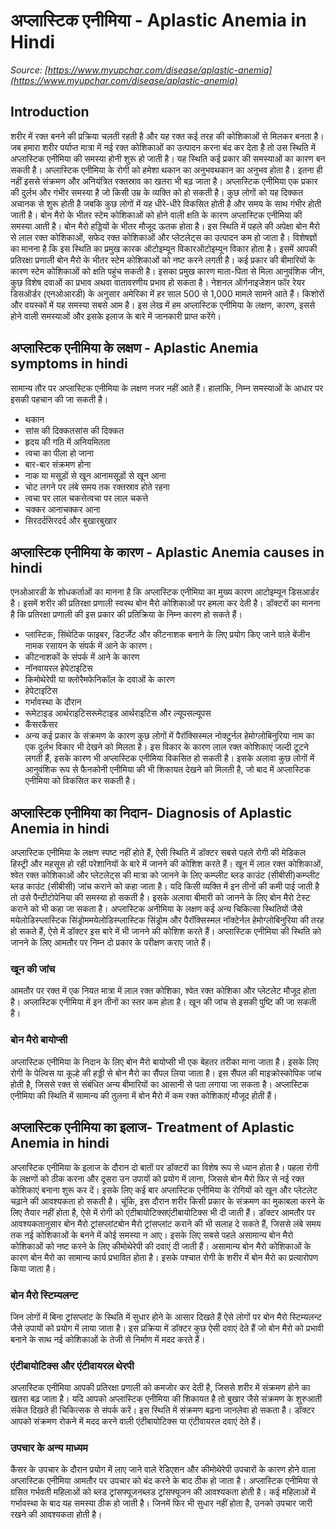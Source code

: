 # अप्लास्टिक एनीमिया - Aplastic Anemia in Hindi
_Source: [https://www.myupchar.com/disease/aplastic-anemia](https://www.myupchar.com/disease/aplastic-anemia)_

## Introduction
शरीर में रक्त बनने की प्रक्रिया चलती रहती है और यह रक्त कई तरह की कोशिकाओं से मिलकर बनता है। जब हमारा शरीर पर्याप्त मात्रा में नई रक्त कोशिकाओं का उत्पादन करना बंद कर देता है तो उस स्थिति में अप्लास्टिक एनीमिया की समस्या होनी शुरू हो जाती है। यह स्थिति कई प्रकार की समस्याओं का कारण बन सकती है। अप्लास्टिक एनीमिया के रोगी को हमेशा थकान का अनुभवथकान का अनुभव होता है। इतना ही नहीं इससे संक्रमण और अनियंत्रित रक्तस्राव का खतरा भी बढ़ जाता है। अप्लास्टिक एनीमिया एक प्रकार की दुर्लभ और गंभीर समस्या है जो किसी उम्र के व्यक्ति को हो सकती है। कुछ लोगों को यह दिक्कत अचानक से शुरू होती है जबकि कुछ लोगों में यह धीरे-धीरे विकसित होती है और समय के साथ गंभीर होती जाती है।
बोन मैरो के भीतर स्टेम कोशिकाओं को होने वाली क्षति के कारण अप्लास्टिक एनीमिया की समस्या आती है। बोन मैरो हड्डियों के भीतर मौजूद ऊतक होता है। इस स्थिति में पहले की अपेक्षा बोन मैरो से लाल रक्त कोशिकाओं, सफेद रक्त कोशिकाओं और प्लेटलेट्स का उत्पादन कम हो जाता है। विशेषज्ञों का मानना है कि इस स्थिति का प्रमुख कारक ऑटोइम्यून विकारऑटोइम्यून विकार होता है। इसमें आपकी प्रतिरक्षा प्रणाली बोन मैरो के भीतर स्टेम कोशिकाओं को नष्ट करने लगती है। कई प्रकार की बीमारियों के कारण स्टेम कोशिकाओं को क्षति पहुंच सकती है। इसका प्रमुख कारण माता-पिता से मिला आनुवंशिक जीन, कुछ विशेष दवाओं का प्रभाव अथवा वातावरणीय प्रभाव हो सकता है। नेशनल ऑर्गनाइजेशन फॉर रेयर डिसऑर्डर (एनओआरडी) के अनुसार अमेरिका में हर साल 500 से 1,000 मामले सामने आते हैं। किशोरों और वयस्कों में यह समस्या सबसे आम है।
इस लेख में हम अप्लास्टिक एनीमिया के लक्षण, कारण, इससे होने वाली समस्याओं और इसके इलाज के बारे में जानकारी प्राप्त करेंगे।

## अप्लास्टिक एनीमिया के लक्षण - Aplastic Anemia symptoms in hindi
सामान्य तौर पर अप्लास्टिक एनीमिया के लक्षण नजर नहीं आते हैं। हालांकि, निम्न समस्याओं के आधार पर इसकी पहचान की जा सकती है।
- थकान
- सांस की दिक्कतसांस की दिक्कत
- हृदय की गति में अनियमितता
- त्वचा का पीला हो जाना
- बार-बार संक्रमण होना
- नाक या मसूड़ों से खून आनामसूड़ों से खून आना
- चोट लगने पर लंबे समय तक रक्तस्राव होते रहना
- त्वचा पर लाल चकत्तेत्वचा पर लाल चकत्ते
- चक्कर आनाचक्कर आना
- सिरदर्दसिरदर्द और बुखारबुखार

## अप्लास्टिक एनीमिया के कारण - Aplastic Anemia causes in hindi
एनओआरडी के शोधकर्ताओं का मानना है कि अप्लास्टिक एनीमिया का मुख्य कारण आटोइम्यून डिसआर्डर है। इसमें शरीर की प्रतिरक्षा प्रणाली स्वस्थ बोन मैरो कोशिकाओं पर हमला कर देती है। डॉक्टरों का मानना है कि प्रतिरक्षा प्रणाली की इस प्रकार की प्रतिक्रिया के निम्न कारण हो सकते हैं।
- प्लास्टिक, सिंथेटिक फाइबर, डिटर्जेंट और कीटनाशक बनाने के लिए प्रयोग किए जाने वाले बेंजीन नामक रसायन के संपर्क में आने के कारण।
- कीटनाशकों के संपर्क में आने के कारण
- नॉनवायरल हेपेटाइटिस
- किमोथेरेपी या क्लोरैमफेनिकॉल के दवाओं के कारण
- हेपेटाइटिस
- गर्भावस्था के दौरान
- रूमेटाइड आर्थराइटिसरूमेटाइड आर्थराइटिस और ल्यूपसल्यूपस
- कैंसरकैंसर
- अन्य कई प्रकार के संक्रमण के कारण
कुछ लोगों में पैरॉक्सिस्मल नोक्टुर्नल हेमोग्लोबिनुरिया नाम का एक दुर्लभ विकार भी देखने को मिलता है। इस विकार के कारण लाल रक्त कोशिकाएं जल्दी टूटने लगती हैं, इसके कारण भी अप्लास्टिक एनीमिया विकसित हो सकती है। इसके अलावा कुछ लोगों में आनुवंशिक रूप से फैनकोनी एनीमिया की भी शिकायत देखने को मिलती है, जो बाद में अप्लास्टिक एनीमिया को विकसित कर सकती है।

## अप्लास्टिक एनीमिया का निदान- Diagnosis of Aplastic Anemia in hindi
अप्लास्टिक एनीमिया के लक्षण स्पष्ट नहीं होते हैं, ऐसी स्थिति में डॉक्टर सबसे पहले रोगी की मेडिकल हिस्ट्री और महसूस हो रही परेशानियों के बारे में जानने की कोशिश करते हैं। खून में लाल रक्त कोशिकाओं, श्वेत रक्त कोशिकाओं और प्लेटलेट्स की मात्रा को जानने के लिए कम्प्लीट ब्लड काउंट (सीबीसी)कम्प्लीट ब्लड काउंट (सीबीसी) जांच कराने को कहा जाता है। यदि किसी व्यक्ति में इन तीनों की कमी पाई जाती है तो उसे पैन्टीटोपेनिया की समस्या हो सकती है। इसके अलावा बीमारी को जानने के लिए बोन मैरो टेस्ट कराने को भी कहा जा सकता है।
अप्लास्टिक अनीमिया के लक्षण कई अन्य चिकित्सा स्थितियों जैसे मयेलोडिस्प्लास्टिक सिंड्रोममयेलोडिस्प्लास्टिक सिंड्रोम और पैरॉक्सिस्मल नॉक्टेर्नल हेमोग्लोबिनुरिया की तरह हो सकते हैं, ऐसे में डॉक्टर इस बारे में भी जानने की कोशिश करते हैं। अप्लास्टिक एनीमिया की स्थिति को जानने के लिए आमतौर पर निम्न दो प्रकार के परीक्षण कराए जाते हैं।
### खून की जांच
आमतौर पर रक्त में एक नियत मात्रा में लाल रक्त कोशिका, श्वेत रक्त कोशिका और प्लेटलेट मौजूद होता है। अप्लास्टिक एनीमिया में इन तीनों का स्तर कम होता है। खून की जांच से इसकी पुष्टि की जा सकती है।
### बोन मैरो बायोप्सी
अप्लास्टिक एनीमिया के निदान के लिए बोन मैरो बायोप्सी भी एक बेहतर तरीका माना जाता है। इसके लिए रोगी के पेल्विस या कूल्हे की हड्डी से बोन मैरो का सैंपल लिया जाता है। इस सैंपल की माइक्रोस्कोपिक जांच होती है, जिससे रक्त से संबंधित अन्य बीमारियों का आसानी से पता लगाया जा सकता है। अप्लास्टिक एनीमिया की स्थिति में सामान्य की तुलना में बोन मैरो में कम रक्त कोशिकाएं मौजूद होती हैं।

## अप्लास्टिक एनीमिया का इलाज- Treatment of Aplastic Anemia in hindi
अप्लास्टिक एनीमिया के इलाज के दौरान दो बातों पर डॉक्टरों का विशेष रूप से ध्यान होता है। पहला रोगी के लक्षणों को ठीक करना और दूसरा उन उपायों को प्रयोग में लाना, जिससे बोन मैरो फिर से नई रक्त कोशिकाएं बनाना शुरू कर दें। इसके लिए कई बार अप्लास्टिक एनीमिया के रोगियों को खून और प्लेटलेट चढ़ाने की आवश्यकता हो सकती है। चूंकि, इस दौरान शरीर किसी प्रकार के संक्रमण का मुकाबला करने के लिए तैयार नहीं होता है, ऐसे में रोगी को एंटीबायोटिक्सएंटीबायोटिक्स भी दी जाती हैं।
डॉक्टर आमतौर पर आवश्यकतानुसार बोन मैरो ट्रांसप्लांटबोन मैरो ट्रांसप्लांट कराने की भी सलाह दे सकते हैं, जिससे लंबे समय तक नई कोशिकाओं के बनने में कोई समस्या न आए। इसके लिए सबसे पहले असामान्य बोन मैरो कोशिकाओं को नष्ट करने के लिए कीमोथेरेपी की दवाएं दी जाती हैं। असामान्य बोन मैरो कोशिकाओं के कारण बोन मैरो का सामान्य कार्य प्रभावित होता है। इसके पश्चात रोगी के शरीर में बोन मैरो का प्रत्यारोपण किया जाता है।
### बोन मैरो स्टिम्यलन्ट
जिन लोगों में बिना ट्रांसप्लांट के स्थिति में सुधार होने के आसार दिखते हैं ऐसे लोगों पर बोन मैरो स्टिम्यलन्ट जैसे उपायों को प्रयोग में लाया जाता है। इस प्रक्रिया में डॉक्टर कुछ ऐसी दवाएं देते हैं जो बोन मैरो को प्रभावी बनाने के साथ नई कोशिकाओं के तेजी से निर्माण में मदद करते हैं।
### एंटीबायोटिक्स और एंटीवायरल थेरपी
अप्लास्टिक एनीमिया आपकी प्रतिरक्षा प्रणाली को कमजोर कर देती है, जिससे शरीर में संक्रमण होने का खतरा बढ़ जाता है। यदि आपको अप्लास्टिक एनीमिया की शिकायत है तो बुखार जैसे संक्रमण के शुरुआती संकेत दिखते ही चिकित्सक से संपर्क करें। इस स्थिति में संक्रमण बढ़ना जानलेवा हो सकता है। डॉक्टर आपको संक्रमण रोकने में मदद करने वाली एंटीबायोटिक्स या एंटीवायरल दवाएं देते हैं।
### उपचार के अन्य माध्यम
कैंसर के उपचार के दौरान प्रयोग में लाए जाने वाले रेडिएशन और कीमोथेरेपी उपचारों के कारण होने वाला अप्लास्टिक एनीमिया आमतौर पर उपचार को बंद करने के बाद ठीक हो जाता है। अप्लास्टिक एनीमिया से ग्रसित गर्भवती महिलाओं को ब्लड ट्रांसफ्यूजनब्लड ट्रांसफ्यूजन की आवश्यकता होती है। कई महिलाओं में गर्भावस्था के बाद यह समस्या ठीक हो जाती है। जिनमें फिर भी सुधार नहीं होता है, उनको उपचार जारी रखने की आवश्यकता होती है।

